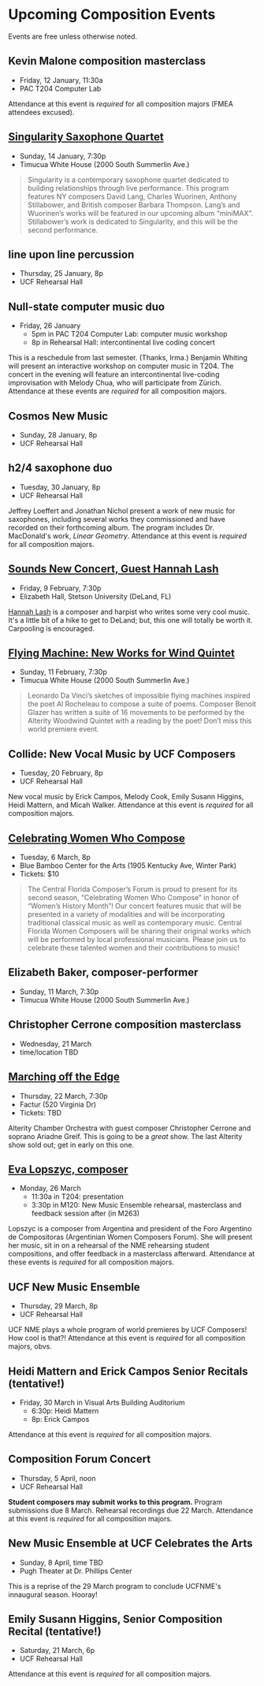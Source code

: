 # Upcoming Composition Events

Events are free unless otherwise noted.

## Kevin Malone composition masterclass

- Friday, 12 January, 11:30a
- PAC T204 Computer Lab

Attendance at this event is _required_ for all composition majors (FMEA attendees excused).

## [Singularity Saxophone Quartet](https://timucua.com/event/1611/)

- Sunday, 14 January, 7:30p
- Timucua White House (2000 South Summerlin Ave.)

> Singularity is a contemporary saxophone quartet dedicated to building relationships through live performance. This program features NY composers David Lang, Charles Wuorinen, Anthony Stillabower, and British composer Barbara Thompson. Lang’s and Wuorinen’s works will be featured in our upcoming album “miniMAX”. Stillabower’s work is dedicated to Singularity, and this will be the second performance.

## line upon line percussion

- Thursday, 25 January, 8p
- UCF Rehearsal Hall

## Null-state computer music duo

- Friday, 26 January
	- 5pm in PAC T204 Computer Lab: computer music workshop
	- 8p in Rehearsal Hall: intercontinental live coding concert

This is a reschedule from last semester. (Thanks, Irma.) Benjamin Whiting will present an interactive workshop on computer music in T204. The concert in the evening will feature an intercontinental live-coding improvisation with Melody Chua, who will participate from Zürich. Attendance at these events are _required_ for all composition majors.

## Cosmos New Music

- Sunday, 28 January, 8p
- UCF Rehearsal Hall

## h2/4 saxophone duo

- Tuesday, 30 January, 8p
- UCF Rehearsal Hall

Jeffrey Loeffert and Jonathan Nichol present a work of new music for saxophones, including several works they commissioned and have recorded on their forthcoming album. The program includes Dr. MacDonald's work, _Linear Geometry_. Attendance at this event is _required_ for all composition majors.

## [Sounds New Concert, Guest Hannah Lash](https://www.stetson.edu/programs/calendar/event.php?id=343ae991-bd98-11e7-a57f-87ddee49518a)

- Friday, 9 February, 7:30p
- Elizabeth Hall, Stetson University (DeLand, FL)

[Hannah Lash](http://hannahlash.com/) is a composer and harpist who writes some very cool music. It's a little bit of a hike to get to DeLand; but, this one will totally be worth it. Carpooling is encouraged. 

## [Flying Machine: New Works for Wind Quintet](https://timucua.com/event/flying-machine-a-new-work-by-benoit-glazer/)

- Sunday, 11 February, 7:30p
- Timucua White House (2000 South Summerlin Ave.)

> Leonardo Da Vinci’s sketches of impossible flying machines inspired the poet Al Rocheleau to compose a suite of poems. Composer Benoit Glazer has written a suite of 16 movements to be performed by the Alterity Woodwind Quintet with a reading by the poet! Don’t miss this world premiere event.

## Collide: New Vocal Music by UCF Composers

- Tuesday, 20 February, 8p
- UCF Rehearsal Hall

New vocal music by Erick Campos, Melody Cook, Emily Susann Higgins, Heidi Mattern, and Micah Walker. Attendance at this event is _required_ for all composition majors. 

## [Celebrating Women Who Compose](https://bluebambooartcenter.com/event/2109927/459325638/celebrating-women-who-compose)

- Tuesday, 6 March, 8p
- Blue Bamboo Center for the Arts (1905 Kentucky Ave, Winter Park)
- Tickets: $10

> The Central Florida Composer’s Forum is proud to present for its second season, “Celebrating Women Who Compose” in honor of “Women’s History Month”! Our concert features music that will be presented in a variety of modalities and will be incorporating traditional classical music as well as contemporary music. Central Florida Women Composers will be sharing their original works which will be performed by local professional musicians. Please join us to celebrate these talented women and their contributions to music!

## Elizabeth Baker, composer-performer

- Sunday, 11 March, 7:30p
- Timucua White House (2000 South Summerlin Ave.)

## Christopher Cerrone composition masterclass

- Wednesday, 21 March
- time/location TBD

## [Marching off the Edge](https://www.alterityco.org/chamber-orchestra)

- Thursday, 22 March, 7:30p
- Factur (520 Virginia Dr)
- Tickets: TBD

Alterity Chamber Orchestra with guest composer Christopher Cerrone and soprano Ariadne Greif. This is going to be a _great_ show. The last Alterity show sold out; get in early on this one. 

## [Eva Lopszyc, composer](http://ciweb.com.ar/Lopszyc_Eva/)

- Monday, 26 March
	- 11:30a in T204: presentation
	- 3:30p in M120: New Music Ensemble rehearsal, masterclass and feedback session after (in M263)

Lopszyc is a composer from Argentina and president of the Foro Argentino de Compositoras (Argentinian Women Composers Forum). She will present her music, sit in on a rehearsal of the NME rehearsing student compositions, and offer feedback in a masterclass afterward. Attendance at these events is _required_ for all composition majors.

## UCF New Music Ensemble

- Thursday, 29 March, 8p
- UCF Rehearsal Hall

UCF NME plays a whole program of world premieres by UCF Composers! How cool is that?! Attendance at this event is _required_ for all composition majors, obvs. 

## Heidi Mattern and Erick Campos Senior Recitals (**tentative!**)

- Friday, 30 March in Visual Arts Building Auditorium
	- 6:30p: Heidi Mattern
	- 8p: Erick Campos

Attendance at this event is _required_ for all composition majors.

## Composition Forum Concert

- Thursday, 5 April, noon
- UCF Rehearsal Hall

**Student composers may submit works to this program.** Program submissions due 8 March. Rehearsal recordings due 22 March. Attendance at this event is _required_ for all composition majors.

## New Music Ensemble at UCF Celebrates the Arts

- Sunday, 8 April, time TBD
- Pugh Theater at Dr. Phillips Center

This is a reprise of the 29 March program to conclude UCFNME's innaugural season. Hooray!

## Emily Susann Higgins, Senior Composition Recital (**tentative!**)

- Saturday, 21 March, 6p
- UCF Rehearsal Hall

Attendance at this event is _required_ for all composition majors.
